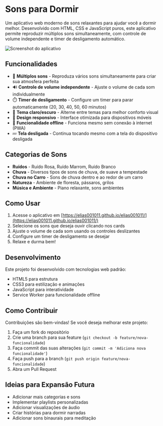 # Sons para Dormir

Um aplicativo web moderno de sons relaxantes para ajudar você a dormir melhor. Desenvolvido com HTML, CSS e JavaScript puros, este aplicativo permite reproduzir múltiplos sons simultaneamente, com controle de volume independente e timer de desligamento automático.

![Screenshot do aplicativo](https://via.placeholder.com/800x400?text=Sons+para+Dormir)

## Funcionalidades

- 🎵 **Múltiplos sons** - Reproduza vários sons simultaneamente para criar sua atmosfera perfeita
- 🔊 **Controle de volume independente** - Ajuste o volume de cada som individualmente
- ⏱️ **Timer de desligamento** - Configure um timer para parar automaticamente (20, 30, 40, 50, 60 minutos)
- 🌙 **Tema claro/escuro** - Alterne entre temas para melhor conforto visual
- 📱 **Design responsivo** - Interface otimizada para dispositivos móveis
- 🔌 **Funcionalidade offline** - Funciona mesmo sem conexão à internet (PWA)
- 💤 **Tela desligada** - Continua tocando mesmo com a tela do dispositivo desligada

## Categorias de Sons

- **Ruídos** - Ruído Rosa, Ruído Marrom, Ruído Branco
- **Chuva** - Diversos tipos de sons de chuva, de suave a tempestade
- **Chuva no Carro** - Sons de chuva dentro e ao redor de um carro
- **Natureza** - Ambiente de floresta, pássaros, grilos
- **Música e Ambiente** - Piano relaxante, sons ambientes

## Como Usar

1. Acesse o aplicativo em [https://elias001011.github.io/elias001011/](https://elias001011.github.io/elias001011/)
2. Selecione os sons que deseja ouvir clicando nos cards
3. Ajuste o volume de cada som usando os controles deslizantes
4. Configure um timer de desligamento se desejar
5. Relaxe e durma bem!

## Desenvolvimento

Este projeto foi desenvolvido com tecnologias web padrão:
- HTML5 para estrutura
- CSS3 para estilização e animações
- JavaScript para interatividade
- Service Worker para funcionalidade offline

## Como Contribuir

Contribuições são bem-vindas! Se você deseja melhorar este projeto:

1. Faça um fork do repositório
2. Crie uma branch para sua feature (`git checkout -b feature/nova-funcionalidade`)
3. Faça commit das suas alterações (`git commit -m 'Adiciona nova funcionalidade'`)
4. Faça push para a branch (`git push origin feature/nova-funcionalidade`)
5. Abra um Pull Request

## Ideias para Expansão Futura

- Adicionar mais categorias e sons
- Implementar playlists personalizadas
- Adicionar visualizações de áudio
- Criar histórias para dormir narradas
- Adicionar sons binaurais para meditação

